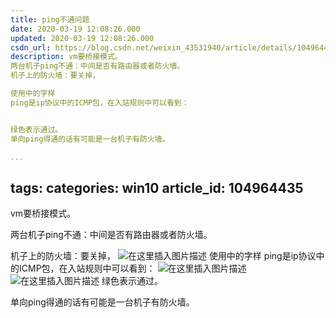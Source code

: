 ```yaml
---
title: ping不通问题
date: 2020-03-19 12:08:26.000
updated: 2020-03-19 12:08:26.000
csdn_url: https://blog.csdn.net/weixin_43531940/article/details/104964435
description: vm要桥接模式。
两台机子ping不通：中间是否有路由器或者防火墙。
机子上的防火墙：要关掉，

使用中的字样
ping是ip协议中的ICMP包，在入站规则中可以看到：


绿色表示通过。
单向ping得通的话有可能是一台机子有防火墙。

...
```

tags: 
categories: win10
article_id: 104964435
---
﻿vm要桥接模式。

两台机子ping不通：中间是否有路由器或者防火墙。

机子上的防火墙：要关掉，
![在这里插入图片描述](http://img.yayi.site/csdn/20200319120427434.png-watermaskStyle)
使用中的字样
ping是ip协议中的ICMP包，在入站规则中可以看到：
![在这里插入图片描述](http://img.yayi.site/csdn/20200319120538878.png-watermaskStyle)
![在这里插入图片描述](http://img.yayi.site/csdn/2020031912055033.png-watermaskStyle)
绿色表示通过。

单向ping得通的话有可能是一台机子有防火墙。
